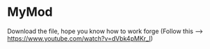 # MyMod
Download the file, hope you know how to work forge (Follow this --> https://www.youtube.com/watch?v=dVbk4pMKr_I)
